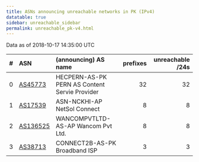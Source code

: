 ```yaml
---
title: ASNs announcing unreachable networks in PK (IPv4)
datatable: true
sidebar: unreachable_sidebar
permalink: unreachable_pk-v4.html
---
```


Data as of 2018-10-17 14:35:00 UTC


<div class="datatable-begin"></div>

|   # | ASN                                      | (announcing) AS name                          |   prefixes |   unreachable /24s |
|----:|:-----------------------------------------|:----------------------------------------------|-----------:|-------------------:|
|   0 | [AS45773](unreachable_AS45773-v4.html)   | HECPERN-AS-PK PERN AS Content Servie Provider |         32 |                 32 |
|   1 | [AS17539](unreachable_AS17539-v4.html)   | ASN-NCKHI-AP NetSol Connect                   |          8 |                  8 |
|   2 | [AS136525](unreachable_AS136525-v4.html) | WANCOMPVTLTD-AS-AP Wancom Pvt Ltd.            |          8 |                  8 |
|   3 | [AS38713](unreachable_AS38713-v4.html)   | CONNECT2B-AS-PK Broadband ISP                 |          3 |                  3 |

<div class="datatable-end"></div>